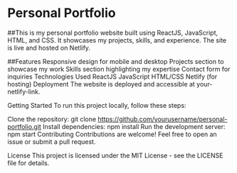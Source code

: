 # Personal Portfolio


##This is my personal portfolio website built using ReactJS, JavaScript, HTML, and CSS. It showcases my projects, skills, and experience. The site is live and hosted on Netlify.

##Features
Responsive design for mobile and desktop
Projects section to showcase my work
Skills section highlighting my expertise
Contact form for inquiries
Technologies Used
ReactJS
JavaScript
HTML/CSS
Netlify (for hosting)
Deployment
The website is deployed and accessible at your-netlify-link.

Getting Started
To run this project locally, follow these steps:

Clone the repository: git clone https://github.com/yourusername/personal-portfolio.git
Install dependencies: npm install
Run the development server: npm start
Contributing
Contributions are welcome! Feel free to open an issue or submit a pull request.

License
This project is licensed under the MIT License - see the LICENSE file for details.
